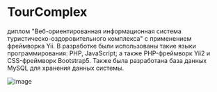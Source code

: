 # TourComplex
диплом "Веб-ориентированная информационная система туристическо-оздоровительного комплекса" с применением фреймворка Yii.
В разработке были использованы такие языки программирования: PHP, JavaScript; а также PHP-фреймворк Yii2 и CSS-фреймворк Bootstrap5.
Также была разработана база данных MySQL для хранения данных системы.

![image](https://github.com/RammyBlammy/TourComplex/assets/110770366/27167303-7887-46ee-9b2f-c340a6b6f15e)
